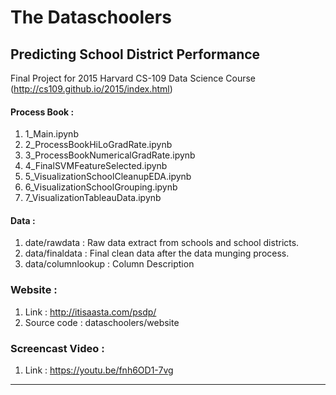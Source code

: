 # The Dataschoolers
## Predicting School District Performance
Final Project for 2015 Harvard CS-109 Data Science Course
(http://cs109.github.io/2015/index.html)

#### Process Book :
1. 1_Main.ipynb
2. 2_ProcessBookHiLoGradRate.ipynb
3. 3_ProcessBookNumericalGradRate.ipynb
4. 4_FinalSVMFeatureSelected.ipynb
5. 5_VisualizationSchoolCleanupEDA.ipynb
6. 6_VisualizationSchoolGrouping.ipynb
7. 7_VisualizationTableauData.ipynb

#### Data : 
1. date/rawdata      : Raw data extract from schools and school districts.
2. data/finaldata    :  Final clean data after the data munging process.
3. data/columnlookup : Column Description

### Website :
1. Link : http://itisaasta.com/psdp/
2. Source code : dataschoolers/website

### Screencast Video : 
1. Link : https://youtu.be/fnh6OD1-7vg

-------------------------------------------------------------------------------
 
